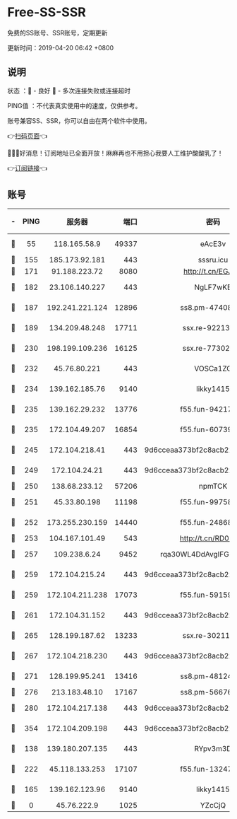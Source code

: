 # Free-SS-SSR

免费的SS账号、SSR账号，定期更新

更新时间：2019-04-20 06:42 +0800

## 说明

状态     ：🙂 - 良好 🙁 - 多次连接失败或连接超时

PING值   ：不代表真实使用中的速度，仅供参考。

账号兼容SS、SSR，你可以自由在两个软件中使用。

👉[扫码页面](https://liesauer.github.io/Free-SS-SSR/)👈

🎉🎉🎉好消息！订阅地址已全面开放！麻麻再也不用担心我要人工维护酸酸乳了！

👉[订阅链接](https://www.liesauer.net/yogurt/subscribe?ACCESS_TOKEN=DAYxR3mMaZAsaqUb)👈

## 账号

|-|PING|服务器|端口|密码|加密方式|区域|
|:----:|:----:|:-----:|-----:|:----:|:----:|:----:|
|🙂|55|118.165.58.9|49337|eAcE3v|chacha20-ietf|TW|
|🙂|155|185.173.92.181|443|sssru.icu|rc4-md5|RU|
|🙂|171|91.188.223.72|8080|http://t.cn/EGJIyrl|rc4-md5|RU|
|🙂|182|23.106.140.227|443|NgLF7wKB|aes-256-cfb|US|
|🙂|187|192.241.221.124|12896|ss8.pm-47408858|aes-256-cfb|US|
|🙂|189|134.209.48.248|17711|ssx.re-92213329|aes-256-cfb|US|
|🙂|230|198.199.109.236|16125|ssx.re-77302888|aes-256-cfb|US|
|🙂|232|45.76.80.221|443|VOSCa1ZG|aes-256-cfb|DE|
|🙂|234|139.162.185.76|9140|likky1415|aes-256-cfb|DE|
|🙂|235|139.162.29.232|13776|f55.fun-94217781|aes-256-cfb|SG|
|🙂|235|172.104.49.207|16854|f55.fun-60739916|aes-256-cfb|SG|
|🙂|245|172.104.218.41|443|9d6cceaa373bf2c8acb22e60b6a58be6|aes-256-cfb|US|
|🙂|249|172.104.24.21|443|9d6cceaa373bf2c8acb22e60b6a58be6|aes-256-cfb|US|
|🙂|250|138.68.233.12|57206|npmTCK|rc4-md5|US|
|🙂|251|45.33.80.198|11198|f55.fun-99758041|aes-256-cfb|US|
|🙂|252|173.255.230.159|14440|f55.fun-24868708|aes-256-cfb|US|
|🙂|253|104.167.101.49|543|http://t.cn/RD0D7sx|rc4-md5|CA|
|🙂|257|109.238.6.24|9452|rqa30WL4DdAvgIFG6Fs3znzTa|aes-256-cfb|FR|
|🙂|259|172.104.215.24|443|9d6cceaa373bf2c8acb22e60b6a58be6|aes-256-cfb|US|
|🙂|259|172.104.211.238|17073|f55.fun-59159487|aes-256-cfb|US|
|🙂|261|172.104.31.152|443|9d6cceaa373bf2c8acb22e60b6a58be6|aes-256-cfb|US|
|🙂|265|128.199.187.62|13233|ssx.re-30211440|aes-256-cfb|SG|
|🙂|267|172.104.218.230|443|9d6cceaa373bf2c8acb22e60b6a58be6|aes-256-cfb|US|
|🙂|271|128.199.95.241|13416|ss8.pm-48124298|aes-256-cfb|SG|
|🙂|276|213.183.48.10|17167|ss8.pm-56676515|rc4-md5|RU|
|🙂|280|172.104.217.138|443|9d6cceaa373bf2c8acb22e60b6a58be6|aes-256-cfb|US|
|🙂|354|172.104.209.198|443|9d6cceaa373bf2c8acb22e60b6a58be6|aes-256-cfb|US|
|🙂|138|139.180.207.135|443|RYpv3m3D|aes-256-cfb|JP|
|🙂|222|45.118.133.253|17107|f55.fun-13247213|aes-256-cfb|SG|
|🙁|165|139.162.123.96|9140|likky1415|aes-256-cfb|JP|
|🙁|0|45.76.222.9|1025|YZcCjQ|rc4-md5|JP|
